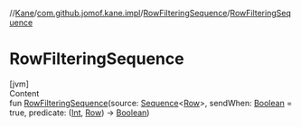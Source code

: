 //[Kane](../../index.md)/[com.github.jomof.kane.impl](../index.md)/[RowFilteringSequence](index.md)/[RowFilteringSequence](-row-filtering-sequence.md)



# RowFilteringSequence  
[jvm]  
Content  
fun [RowFilteringSequence](-row-filtering-sequence.md)(source: [Sequence](https://kotlinlang.org/api/latest/jvm/stdlib/kotlin.sequences/-sequence/index.html)<[Row](../../com.github.jomof.kane/-row/index.md)>, sendWhen: [Boolean](https://kotlinlang.org/api/latest/jvm/stdlib/kotlin/-boolean/index.html) = true, predicate: ([Int](https://kotlinlang.org/api/latest/jvm/stdlib/kotlin/-int/index.html), [Row](../../com.github.jomof.kane/-row/index.md)) -> [Boolean](https://kotlinlang.org/api/latest/jvm/stdlib/kotlin/-boolean/index.html))  



